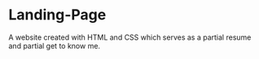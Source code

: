 # Landing-Page
A website created with HTML and CSS which serves as a partial resume and partial get to know me. 
